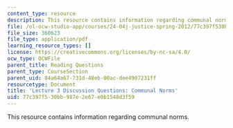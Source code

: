 ```yaml
---
content_type: resource
description: This resource contains information regarding communal norms.
file: /ol-ocw-studio-app/courses/24-04j-justice-spring-2012/77c397f530bb987e2e67e0b1548d3f59_MIT24_04JS12_disc03.pdf
file_size: 360623
file_type: application/pdf
learning_resource_types: []
license: https://creativecommons.org/licenses/by-nc-sa/4.0/
ocw_type: OCWFile
parent_title: Reading Questions
parent_type: CourseSection
parent_uid: 84a64a67-731d-48eb-00ac-dee4907231ff
resourcetype: Document
title: 'Lecture 3 Discussion Questions: Communal Norms'
uid: 77c397f5-30bb-987e-2e67-e0b1548d3f59
---
```

This resource contains information regarding communal norms.